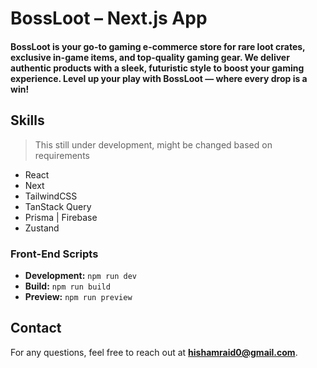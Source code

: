 # BossLoot – Next.js App
#### BossLoot is your go-to gaming e-commerce store for rare loot crates, exclusive in-game items, and top-quality gaming gear. We deliver authentic products with a sleek, futuristic style to boost your gaming experience. Level up your play with BossLoot — where every drop is a win!


## Skills
> This still under development, might be changed based on requirements 

* React
* Next
* TailwindCSS
* TanStack Query
* Prisma | Firebase
* Zustand


### Front-End Scripts
- **Development:** `npm run dev`
- **Build:** `npm run build`
- **Preview:** `npm run preview`



## Contact
For any questions, feel free to reach out at **hishamraid0@gmail.com**.